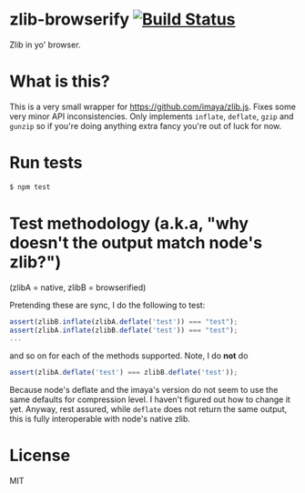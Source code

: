 # zlib-browserify [![Build Status](https://travis-ci.org/brianloveswords/zlib-browserify.png?branch=master)](https://travis-ci.org/brianloveswords/zlib-browserify)

Zlib in yo' browser.

# What is this?

This is a very small wrapper for https://github.com/imaya/zlib.js. Fixes
some very minor API inconsistencies. Only implements `inflate`,
`deflate`, `gzip` and `gunzip` so if you're doing anything extra fancy
you're out of luck for now.

# Run tests

```bash
$ npm test
```

# Test methodology (a.k.a, "why doesn't the output match node's zlib?")

(zlibA = native, zlibB = browserified)

Pretending these are sync, I do the following to test:

```js
assert(zlibB.inflate(zlibA.deflate('test')) === "test");
assert(zlibA.inflate(zlibB.deflate('test')) === "test");
...
```

and so on for each of the methods supported. Note, I do **not** do

```js
assert(zlibA.deflate('test') === zlibB.deflate('test'));
```

Because node's deflate and the imaya's version do not seem to use the
same defaults for compression level. I haven't figured out how to change
it yet. Anyway, rest assured, while `deflate` does not return the same
output, this is fully interoperable with node's native zlib.

# License

MIT
